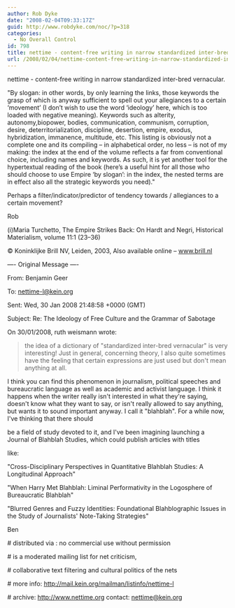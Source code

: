 ```yaml
---
author: Rob Dyke
date: "2008-02-04T09:33:17Z"
guid: http://www.robdyke.com/noc/?p=318
categories:
  - No Overall Control
id: 798
title: nettime - content-free writing in narrow standardized inter-bred vernacular
url: /2008/02/04/nettime-content-free-writing-in-narrow-standardized-inter-bred-vernacular/
---
```

nettime - content-free writing in narrow standardized inter-bred vernacular.

"By slogan: in other words, by only learning the links, those keywords the grasp of which is anyway sufficient to spell out your allegiances to a certain ‘movement’ (I don’t wish to use the word ‘ideology’ here, which is too loaded with negative meaning). Keywords such as alterity, autonomy,biopower, bodies, communication, communism, corruption, desire, deterritorialization, discipline, desertion, empire, exodus, hybridization, immanence, multitude, etc. This listing is obviously not a complete one and its compiling – in alphabetical order, no less – is not of my making: the index at the end of the volume reflects a far from conventional choice, including names and keywords. As such, it is yet another tool for the hypertextual reading of the book (here’s a useful hint for all those who should choose to use Empire ‘by slogan’: in the index, the nested terms are in effect also all the strategic keywords you need)."

Perhaps a filter/indicator/predictor of tendency towards / allegiances to a certain movement?

Rob

(i)Maria Turchetto, The Empire Strikes Back: On Hardt and Negri, Historical Materialism, volume 11:1 (23–36)
  
© Koninklijke Brill NV, Leiden, 2003, Also available online – <a class="zUrl" target="_blank" href="http://www.brill.nl/">www.brill.nl</a>

<!--more-->

&#8212;- Original Message &#8212;-
  
From: Benjamin Geer
  
To: nettime-l@kein.org
  
Sent: Wed, 30 Jan 2008 21:48:58 +0000 (GMT)
  
Subject: Re: The Ideology of Free Culture and the Grammar of Sabotage

On 30/01/2008, ruth weismann wrote:

> the idea of a dictionary of "standardized inter-bred vernacular" is very interesting! Just in general, concerning theory, I also quite sometimes have the feeling that certain expressions are just used but don't mean anything at all.

I think you can find this phenomenon in journalism, political speeches and bureaucratic language as well as academic and activist language. I think it happens when the writer really isn't interested in what they're saying, doesn't know what they want to say, or isn't really allowed to say anything, but wants it to sound important anyway. I call it "blahblah". For a while now, I've thinking that there should
  
be a field of study devoted to it, and I've been imagining launching a Journal of Blahblah Studies, which could publish articles with titles
  
like:
  
"Cross-Disciplinary Perspectives in Quantitative Blahblah Studies: A Longitudinal Approach"

"When Harry Met Blahblah: Liminal Performativity in the Logosphere of Bureaucratic Blahblah"

"Blurred Genres and Fuzzy Identities: Foundational Blahblographic Issues in the Study of Journalists' Note-Taking Strategies"

Ben

\# distributed via : no commercial use without permission
  
\# is a moderated mailing list for net criticism,
  
\# collaborative text filtering and cultural politics of the nets
  
\# more info: <a class="zUrl" target="_blank" href="http://mail.kein.org/mailman/listinfo/nettime-l">http://mail.kein.org/mailman/listinfo/nettime-l</a>
  
\# archive: <a class="zUrl" target="_blank" href="http://www.nettime.org/">http://www.nettime.org</a> contact: nettime@kein.org